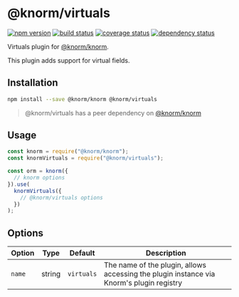 # @knorm/virtuals

[![npm version](https://badge.fury.io/js/%40knorm%2Fvirtuals.svg)](https://badge.fury.io/js/%40knorm%2Fvirtuals)
[![build status](https://travis-ci.org/knorm/virtuals.svg?branch=master)](https://travis-ci.org/knorm/virtuals)
[![coverage status](https://coveralls.io/repos/github/knorm/virtuals/badge.svg?branch=master)](https://coveralls.io/github/knorm/virtuals?branch=master)
[![dependency status](https://david-dm.org/knorm/virtuals.svg)](https://david-dm.org/knorm/virtuals)

Virtuals plugin for [@knorm/knorm](https://www.npmjs.com/package/@knorm/knorm).

This plugin adds support for virtual fields.

## Installation

```bash
npm install --save @knorm/knorm @knorm/virtuals
```

> @knorm/virtuals has a peer dependency on
> [@knorm/knorm](https://www.npmjs.com/package/@knorm/knorm)

## Usage

```js
const knorm = require("@knorm/knorm");
const knormVirtuals = require("@knorm/virtuals");

const orm = knorm({
  // knorm options
}).use(
  knormVirtuals({
    // @knorm/virtuals options
  })
);
```

## Options

| Option | Type   | Default    | Description                                                                              |
| ------ | ------ | ---------- | ---------------------------------------------------------------------------------------- |
| `name` | string | `virtuals` | The name of the plugin, allows accessing the plugin instance via Knorm's plugin registry |
